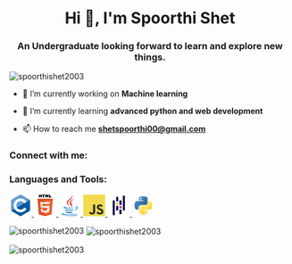 <h1 align="center">Hi 👋, I'm Spoorthi Shet</h1>
<h3 align="center">An Undergraduate looking forward to learn and explore new things.</h3>


<p align="left"> <img src="https://komarev.com/ghpvc/?username=spoorthishet2003&label=Profile%20views&color=0e75b6&style=flat" alt="spoorthishet2003" /> </p>

- 🔭 I’m currently working on **Machine learning**

- 🌱 I’m currently learning **advanced python and web development**

- 📫 How to reach me **shetspoorthi00@gmail.com**

<h3 align="left">Connect with me:</h3>
<p align="left">
</p>

<h3 align="left">Languages and Tools:</h3>
<p align="left"> <a href="https://www.cprogramming.com/" target="_blank" rel="noreferrer"> <img src="https://raw.githubusercontent.com/devicons/devicon/master/icons/c/c-original.svg" alt="c" width="40" height="40"/> </a> <a href="https://www.w3.org/html/" target="_blank" rel="noreferrer"> <img src="https://raw.githubusercontent.com/devicons/devicon/master/icons/html5/html5-original-wordmark.svg" alt="html5" width="40" height="40"/> </a> <a href="https://www.java.com" target="_blank" rel="noreferrer"> <img src="https://raw.githubusercontent.com/devicons/devicon/master/icons/java/java-original.svg" alt="java" width="40" height="40"/> </a> <a href="https://developer.mozilla.org/en-US/docs/Web/JavaScript" target="_blank" rel="noreferrer"> <img src="https://raw.githubusercontent.com/devicons/devicon/master/icons/javascript/javascript-original.svg" alt="javascript" width="40" height="40"/> </a> <a href="https://pandas.pydata.org/" target="_blank" rel="noreferrer"> <img src="https://raw.githubusercontent.com/devicons/devicon/2ae2a900d2f041da66e950e4d48052658d850630/icons/pandas/pandas-original.svg" alt="pandas" width="40" height="40"/> </a> <a href="https://www.python.org" target="_blank" rel="noreferrer"> <img src="https://raw.githubusercontent.com/devicons/devicon/master/icons/python/python-original.svg" alt="python" width="40" height="40"/> </a> </p>

<p><img align="left" src="https://github-readme-stats.vercel.app/api/top-langs?username=spoorthishet2003&show_icons=true&locale=en&layout=compact" alt="spoorthishet2003" /></p>

<p>&nbsp;<img align="center" src="https://github-readme-stats.vercel.app/api?username=spoorthishet2003&show_icons=true&locale=en" alt="spoorthishet2003" /></p>

<p><img align="center" src="https://github-readme-streak-stats.herokuapp.com/?user=spoorthishet2003&" alt="spoorthishet2003" /></p>
